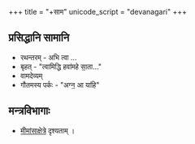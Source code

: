 +++
title = "+साम"
unicode_script = "devanagari"
+++

## प्रसिद्धानि सामानि
- रथन्तरम् - अभि त्वा …
- बृहत् - "त्वामिद्धि हवा॑महे सा॒ता…"
- वामदेव्यम् 
- गौतमस्य पर्कः - "अग्न॒ आ या॑हि"

## मन्त्रविभागाः
- [मीमांसाक्षेत्रे](../../../mImAMsA/bodhaH/veda-vAkyam/mantraH/) दृश्यताम् ।
